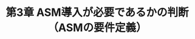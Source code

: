 ---
title: "第3章 ASM導入が必要であるかの判断（ASMの要件定義）"
description: "ASM導入検討を進めるためのガイダンス（基礎編）"
weight: 39
type: chapter
# bookFlatSection: false
# bookToc: true
# bookHidden: false
# bookCollapseSection: false
# bookComments: false
# bookSearchExclude: false
---